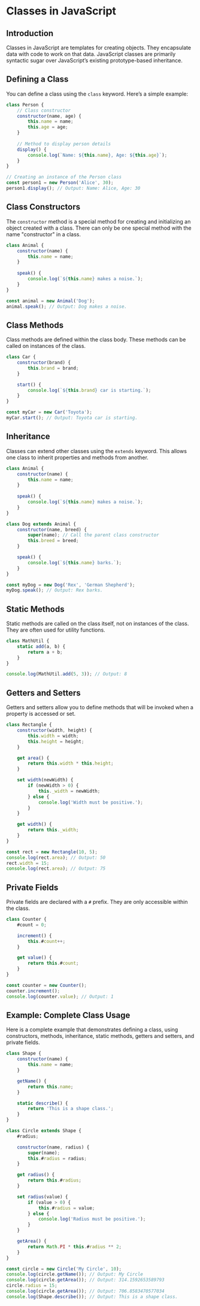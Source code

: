 # Classes in JavaScript

## Introduction

Classes in JavaScript are templates for creating objects. They encapsulate data with code to work on that data. JavaScript classes are primarily syntactic sugar over JavaScript’s existing prototype-based inheritance.

## Defining a Class

You can define a class using the `class` keyword. Here’s a simple example:

```javascript
class Person {
    // Class constructor
    constructor(name, age) {
        this.name = name;
        this.age = age;
    }
    
    // Method to display person details
    display() {
        console.log(`Name: ${this.name}, Age: ${this.age}`);
    }
}

// Creating an instance of the Person class
const person1 = new Person('Alice', 30);
person1.display(); // Output: Name: Alice, Age: 30
```

## Class Constructors

The `constructor` method is a special method for creating and initializing an object created with a class. There can only be one special method with the name "constructor" in a class.

```javascript
class Animal {
    constructor(name) {
        this.name = name;
    }
    
    speak() {
        console.log(`${this.name} makes a noise.`);
    }
}

const animal = new Animal('Dog');
animal.speak(); // Output: Dog makes a noise.
```

## Class Methods

Class methods are defined within the class body. These methods can be called on instances of the class.

```javascript
class Car {
    constructor(brand) {
        this.brand = brand;
    }

    start() {
        console.log(`${this.brand} car is starting.`);
    }
}

const myCar = new Car('Toyota');
myCar.start(); // Output: Toyota car is starting.
```

## Inheritance

Classes can extend other classes using the `extends` keyword. This allows one class to inherit properties and methods from another.

```javascript
class Animal {
    constructor(name) {
        this.name = name;
    }
    
    speak() {
        console.log(`${this.name} makes a noise.`);
    }
}

class Dog extends Animal {
    constructor(name, breed) {
        super(name); // Call the parent class constructor
        this.breed = breed;
    }

    speak() {
        console.log(`${this.name} barks.`);
    }
}

const myDog = new Dog('Rex', 'German Shepherd');
myDog.speak(); // Output: Rex barks.
```

## Static Methods

Static methods are called on the class itself, not on instances of the class. They are often used for utility functions.

```javascript
class MathUtil {
    static add(a, b) {
        return a + b;
    }
}

console.log(MathUtil.add(5, 3)); // Output: 8
```

## Getters and Setters

Getters and setters allow you to define methods that will be invoked when a property is accessed or set.

```javascript
class Rectangle {
    constructor(width, height) {
        this.width = width;
        this.height = height;
    }

    get area() {
        return this.width * this.height;
    }

    set width(newWidth) {
        if (newWidth > 0) {
            this._width = newWidth;
        } else {
            console.log('Width must be positive.');
        }
    }

    get width() {
        return this._width;
    }
}

const rect = new Rectangle(10, 5);
console.log(rect.area); // Output: 50
rect.width = 15;
console.log(rect.area); // Output: 75
```

## Private Fields

Private fields are declared with a `#` prefix. They are only accessible within the class.

```javascript
class Counter {
    #count = 0;

    increment() {
        this.#count++;
    }

    get value() {
        return this.#count;
    }
}

const counter = new Counter();
counter.increment();
console.log(counter.value); // Output: 1
```

## Example: Complete Class Usage

Here is a complete example that demonstrates defining a class, using constructors, methods, inheritance, static methods, getters and setters, and private fields.

```javascript
class Shape {
    constructor(name) {
        this.name = name;
    }

    getName() {
        return this.name;
    }

    static describe() {
        return 'This is a shape class.';
    }
}

class Circle extends Shape {
    #radius;

    constructor(name, radius) {
        super(name);
        this.#radius = radius;
    }

    get radius() {
        return this.#radius;
    }

    set radius(value) {
        if (value > 0) {
            this.#radius = value;
        } else {
            console.log('Radius must be positive.');
        }
    }

    getArea() {
        return Math.PI * this.#radius ** 2;
    }
}

const circle = new Circle('My Circle', 10);
console.log(circle.getName()); // Output: My Circle
console.log(circle.getArea()); // Output: 314.1592653589793
circle.radius = 15;
console.log(circle.getArea()); // Output: 706.8583470577034
console.log(Shape.describe()); // Output: This is a shape class.
```
